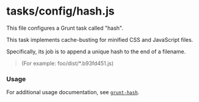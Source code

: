 # tasks/config/hash.js


This file configures a Grunt task called "hash".

This task implements cache-busting for minified CSS and JavaScript files.

Specifically, its job is to append a unique hash to the end of a filename.

> (For example: foo/dist/*.b93fd451.js)


### Usage

For additional usage documentation, see [`grunt-hash`](https://github.com/jgallen23/grunt-hash/tree/0.5.0#grunt-hash).


<docmeta name="displayName" value="hash.js">
